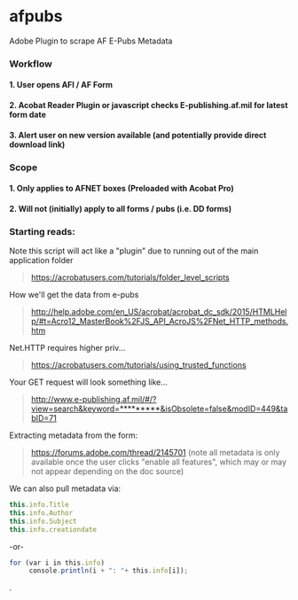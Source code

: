 # afpubs

Adobe Plugin to scrape AF E-Pubs Metadata 


### Workflow
#### 1. User opens AFI / AF Form
#### 2. Acobat Reader Plugin or javascript checks E-publishing.af.mil for latest form date
#### 3. Alert user on new version available (and potentially provide direct download link)

### Scope
#### 1. Only applies to AFNET boxes (Preloaded with Acobat Pro)
#### 2. Will not (initially) apply to all forms / pubs (i.e. DD forms)


### Starting reads: 

Note this script will act like a "plugin" due to running out of the main application folder
> https://acrobatusers.com/tutorials/folder_level_scripts

How we'll get the data from e-pubs
> http://help.adobe.com/en_US/acrobat/acrobat_dc_sdk/2015/HTMLHelp/#t=Acro12_MasterBook%2FJS_API_AcroJS%2FNet_HTTP_methods.htm

Net.HTTP requires higher priv...
> https://acrobatusers.com/tutorials/using_trusted_functions

Your GET request will look something like... 
> http://www.e-publishing.af.mil/#/?view=search&keyword=*********&isObsolete=false&modID=449&tabID=71

Extracting metadata from the form:
> https://forums.adobe.com/thread/2145701 (note all metadata is only available once the user clicks "enable all features", which may or may not appear depending on the doc source)

We can also pull metadata via:

```javascript
this.info.Title
this.info.Author
this.info.Subject
this.info.creationdate
```

 -or-

```javascript
for (var i in this.info)  
     console.println(i + ": "+ this.info[i]);
```
.
